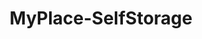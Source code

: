 ---
title: "MyPlace-SelfStorage"
url: /muenchen/myplace-selfstorage-bodenseestrasse/
shop: Mieten
---